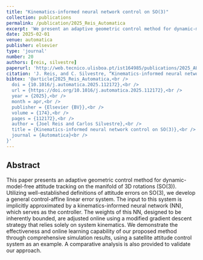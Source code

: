 ```yaml
---
title: "Kinematics-informed neural network control on SO(3)"
collection: publications
permalink: /publication/2025_Reis_Automatica
excerpt: 'We present an adaptive geometric control method for dynamic-model-free attitude tracking on the manifold of 3D rotations (SO(3)).'
date: 2025-02-01
venue: automatica
publisher: elsevier
type: 'journal'
number: 20
authors: [reis, silvestre]
paperurl: 'http://web.tecnico.ulisboa.pt/ist164985/publications/2025_AUTOMATICA_Kinematics_informed_neural_network_control_on_SO3.pdf'
citation: 'J. Reis, and C. Silvestre, “Kinematics-informed neural network control on SO(3),” Automatica, vol. 174, Elsevier BV, p. 112172, Apr. 2025.'
bibtex: '@article{2025_Reis_Automatica,<br />
  doi = {10.1016/j.automatica.2025.112172},<br />
  url = {https://doi.org/10.1016/j.automatica.2025.112172},<br />
  year = {2025},<br />
  month = apr,<br />
  publisher = {Elsevier {BV}},<br />
  volume = {174},<br />
  pages = {112172},<br />
  author = {Joel Reis and Carlos Silvestre},<br />
  title = {Kinematics-informed neural network control on SO(3)},<br />
  journal = {Automatica}<br />
}'
---
```

**Abstract**
---
This paper presents an adaptive geometric control method for dynamic-model-free attitude tracking on the manifold of 3D rotations (SO(3)).
Utilizing well-established definitions of attitude errors on SO(3), we develop a general control-affine linear error system.
The input to this system is implicitly approximated by a kinematics-informed neural network (NN), which serves as the controller.
The weights of this NN, designed to be inherently bounded, are adjusted online using a modified gradient descent strategy that relies solely on system kinematics.
We demonstrate the effectiveness and online learning capability of our proposed method through comprehensive simulation results, using a satellite attitude control system as an example.
A comparative analysis is also provided to validate our approach.
